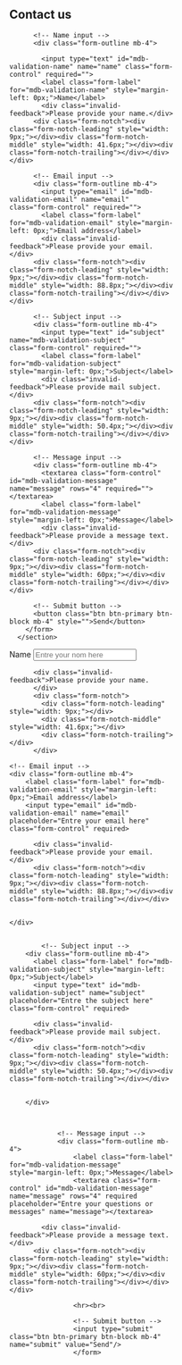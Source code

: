  

<section class="w-100 p-4 d-flex justify-content-center pb-4">
        <form id="mdb-validate-form" class="text-center needs-validation was-validated" style="width: 100%; max-width: 300px" novalidate="">
          <h2>Contact us</h2>

          <!-- Name input -->
          <div class="form-outline mb-4">
          
            <input type="text" id="mdb-validation-name" name="name" class="form-control" required="">
            <label class="form-label" for="mdb-validation-name" style="margin-left: 0px;">Name</label>
            <div class="invalid-feedback">Please provide your name.</div>
          <div class="form-notch"><div class="form-notch-leading" style="width: 9px;"></div><div class="form-notch-middle" style="width: 41.6px;"></div><div class="form-notch-trailing"></div></div></div>

          <!-- Email input -->
          <div class="form-outline mb-4">
            <input type="email" id="mdb-validation-email" name="email" class="form-control" required="">
            <label class="form-label" for="mdb-validation-email" style="margin-left: 0px;">Email address</label>
            <div class="invalid-feedback">Please provide your email.</div>
          <div class="form-notch"><div class="form-notch-leading" style="width: 9px;"></div><div class="form-notch-middle" style="width: 88.8px;"></div><div class="form-notch-trailing"></div></div></div>

          <!-- Subject input -->
          <div class="form-outline mb-4">
            <input type="text" id="subject" name="mdb-validation-subject" class="form-control" required="">
            <label class="form-label" for="mdb-validation-subject" style="margin-left: 0px;">Subject</label>
            <div class="invalid-feedback">Please provide mail subject.</div>
          <div class="form-notch"><div class="form-notch-leading" style="width: 9px;"></div><div class="form-notch-middle" style="width: 50.4px;"></div><div class="form-notch-trailing"></div></div></div>

          <!-- Message input -->
          <div class="form-outline mb-4">
            <textarea class="form-control" id="mdb-validation-message" name="message" rows="4" required=""></textarea>
            <label class="form-label" for="mdb-validation-message" style="margin-left: 0px;">Message</label>
            <div class="invalid-feedback">Please provide a message text.</div>
          <div class="form-notch"><div class="form-notch-leading" style="width: 9px;"></div><div class="form-notch-middle" style="width: 60px;"></div><div class="form-notch-trailing"></div></div></div>

          <!-- Submit button -->
          <button class="btn btn-primary btn-block mb-4" style="">Send</button>
        </form>
      </section>












      
<form id="mdb-validate-form" class="text-center needs-validation was-validated" style="width: 100%; max-width: 300px" novalidate="" method="POST">

<!-- Name input -->
<div class="form-outline mb-4">
    <label class="form-label" for="mdb-validation-name" style="margin-left: 0px;">Name</label>
    <input type="text" id="mdb-validation-name" name="name" placeholder="Entre your nom here" class="form-control" required>

          <div class="invalid-feedback">Please provide your name.
          </div>
          <div class="form-notch">
            <div class="form-notch-leading" style="width: 9px;"></div>
            <div class="form-notch-middle" style="width: 41.6px;"></div>
            <div class="form-notch-trailing"></div>
          </div>
</div>
    
    
    
    <!-- Email input -->
    <div class="form-outline mb-4">
        <label class="form-label" for="mdb-validation-email" style="margin-left: 0px;">Email address</label>
        <input type="email" id="mdb-validation-email" name="email" placeholder="Entre your email here" class="form-control" required>

          <div class="invalid-feedback">Please provide your email.</div>
          <div class="form-notch"><div class="form-notch-leading" style="width: 9px;"></div><div class="form-notch-middle" style="width: 88.8px;"></div><div class="form-notch-trailing"></div></div>


    </div>


            <!-- Subject input -->
        <div class="form-outline mb-4">
          <label class="form-label" for="mdb-validation-subject" style="margin-left: 0px;">Subject</label>
          <input type="text" id="mdb-validation-subject" name="subject"  placeholder="Entre the subject here" class="form-control" required>

          <div class="invalid-feedback">Please provide mail subject.</div>
          <div class="form-notch"><div class="form-notch-leading" style="width: 9px;"></div><div class="form-notch-middle" style="width: 50.4px;"></div><div class="form-notch-trailing"></div></div>
          
        
        </div>
                
                
                
                <!-- Message input -->
                <div class="form-outline mb-4">
                    <label class="form-label" for="mdb-validation-message" style="margin-left: 0px;">Message</label>
                    <textarea class="form-control" id="mdb-validation-message" name="message" rows="4" required placeholder="Entre your questions or messages" name="message"></textarea>

            <div class="invalid-feedback">Please provide a message text.</div>
          <div class="form-notch"><div class="form-notch-leading" style="width: 9px;"></div><div class="form-notch-middle" style="width: 60px;"></div><div class="form-notch-trailing"></div></div></div>
                    
                    <hr><br>

                    <!-- Submit button -->
                    <input type="submit" class="btn btn-primary btn-block mb-4" name="submit" value="Send"/>
                    </form>
